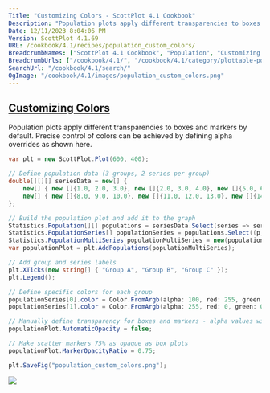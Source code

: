 ```yaml
---
Title: "Customizing Colors - ScottPlot 4.1 Cookbook"
Description: "Population plots apply different transparencies to boxes and markers by default. Precise control of colors can be achieved by defining alpha overrides as shown here."
Date: 12/11/2023 8:04:06 PM
Version: ScottPlot 4.1.69
URL: /cookbook/4.1/recipes/population_custom_colors/
BreadcrumbNames: ["ScottPlot 4.1 Cookbook", "Population", "Customizing Colors"]
BreadcrumbUrls: ["/cookbook/4.1/", "/cookbook/4.1/category/plottable-population", "/cookbook/4.1/recipes/population_custom_colors/"]
SearchUrl: "/cookbook/4.1/search/"
OgImage: "/cookbook/4.1/images/population_custom_colors.png"
---
```


<h2><a href='/cookbook/4.1/recipes/population_custom_colors/'>Customizing Colors</a></h2>

Population plots apply different transparencies to boxes and markers by default. Precise control of colors can be achieved by defining alpha overrides as shown here.

```cs
var plt = new ScottPlot.Plot(600, 400);

// Define population data (3 groups, 2 series per group)
double[][][] seriesData = new[] {
    new[] { new []{1.0, 2.0, 3.0}, new []{2.0, 3.0, 4.0}, new []{5.0, 6.0, 7.0} },
    new[] { new []{8.0, 9.0, 10.0}, new []{11.0, 12.0, 13.0}, new []{14.0, 15.0, 16.0} }
};

// Build the population plot and add it to the graph
Statistics.Population[][] populations = seriesData.Select(series => series.Select(seriesData => new Statistics.Population(seriesData)).ToArray()).ToArray();
Statistics.PopulationSeries[] populationSeries = populations.Select((p, i) => new Statistics.PopulationSeries(p, seriesLabel: $"Series {i}")).ToArray();
Statistics.PopulationMultiSeries populationMultiSeries = new(populationSeries.ToArray());
var populationPlot = plt.AddPopulations(populationMultiSeries);

// Add group and series labels
plt.XTicks(new string[] { "Group A", "Group B", "Group C" });
plt.Legend();

// Define specific colors for each group
populationSeries[0].color = Color.FromArgb(alpha: 100, red: 255, green: 0, blue: 0);
populationSeries[1].color = Color.FromArgb(alpha: 255, red: 0, green: 0, blue: 255);

// Manually define transparency for boxes and markers - alpha values will now be set using the series colors
populationPlot.AutomaticOpacity = false;

// Make scatter markers 75% as opaque as box plots
populationPlot.MarkerOpacityRatio = 0.75;

plt.SaveFig("population_custom_colors.png");
```

<img src='../../images/population_custom_colors.png' class='d-block mx-auto my-5' />


